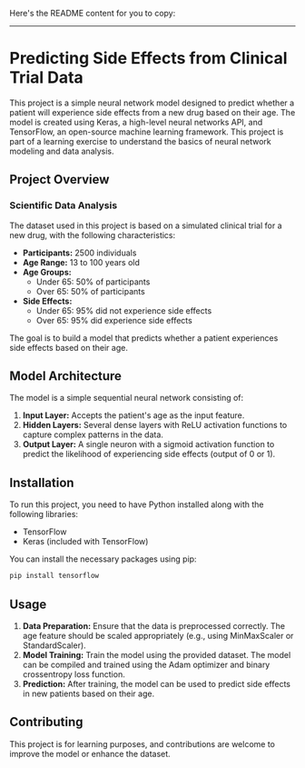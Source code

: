 Here's the README content for you to copy:

---

# Predicting Side Effects from Clinical Trial Data

This project is a simple neural network model designed to predict whether a patient will experience side effects from a new drug based on their age. The model is created using Keras, a high-level neural networks API, and TensorFlow, an open-source machine learning framework. This project is part of a learning exercise to understand the basics of neural network modeling and data analysis.

## Project Overview

### Scientific Data Analysis

The dataset used in this project is based on a simulated clinical trial for a new drug, with the following characteristics:

- **Participants:** 2500 individuals
- **Age Range:** 13 to 100 years old
- **Age Groups:**
  - Under 65: 50% of participants
  - Over 65: 50% of participants
- **Side Effects:**
  - Under 65: 95% did not experience side effects
  - Over 65: 95% did experience side effects

The goal is to build a model that predicts whether a patient experiences side effects based on their age.

## Model Architecture

The model is a simple sequential neural network consisting of:

1. **Input Layer:** Accepts the patient's age as the input feature.
2. **Hidden Layers:** Several dense layers with ReLU activation functions to capture complex patterns in the data.
3. **Output Layer:** A single neuron with a sigmoid activation function to predict the likelihood of experiencing side effects (output of 0 or 1).

## Installation

To run this project, you need to have Python installed along with the following libraries:

- TensorFlow
- Keras (included with TensorFlow)

You can install the necessary packages using pip:

```bash
pip install tensorflow
```

## Usage

1. **Data Preparation:** Ensure that the data is preprocessed correctly. The age feature should be scaled appropriately (e.g., using MinMaxScaler or StandardScaler).
2. **Model Training:** Train the model using the provided dataset. The model can be compiled and trained using the Adam optimizer and binary crossentropy loss function.
3. **Prediction:** After training, the model can be used to predict side effects in new patients based on their age.


## Contributing

This project is for learning purposes, and contributions are welcome to improve the model or enhance the dataset.
